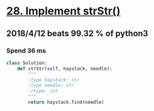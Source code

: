 # [28. Implement strStr()](https://leetcode.com/problems/implement-strstr/description/)

## 2018/4/12 beats 99.32 % of python3
### Spend 36 ms
```python
class Solution:
    def strStr(self, haystack, needle):
        """
        :type haystack: str
        :type needle: str
        :rtype: int
        """
        return haystack.find(needle)


```

